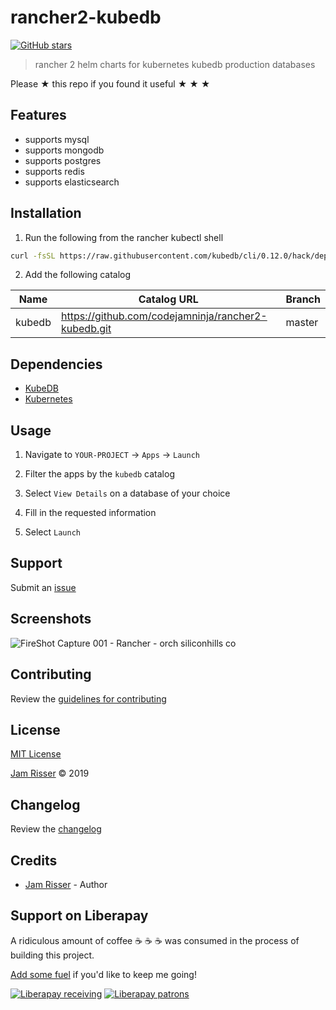 # rancher2-kubedb

[![GitHub stars](https://img.shields.io/github/stars/codejamninja/rancher2-kubedb.svg?style=social&label=Stars)](https://github.com/codejamninja/rancher2-kubedb)

> rancher 2 helm charts for kubernetes kubedb production databases

Please ★ this repo if you found it useful ★ ★ ★


## Features

* supports mysql
* supports mongodb
* supports postgres
* supports redis
* supports elasticsearch


## Installation

1. Run the following from the rancher kubectl shell

```sh
curl -fsSL https://raw.githubusercontent.com/kubedb/cli/0.12.0/hack/deploy/kubedb.sh | bash
```

2. Add the following catalog

| Name   | Catalog URL                                         | Branch |
| ------ | --------------------------------------------------- | ------ |
| kubedb | https://github.com/codejamninja/rancher2-kubedb.git | master |


## Dependencies

* [KubeDB](https://kubedb.com)
* [Kubernetes](https://kubernetes.io)


## Usage

1. Navigate to `YOUR-PROJECT` -> `Apps` -> `Launch`

2. Filter the apps by the `kubedb` catalog

3. Select `View Details` on a database of your choice

4. Fill in the requested information

5. Select `Launch`


## Support

Submit an [issue](https://github.com/codejamninja/rancher2-kubedb/issues/new)


## Screenshots

![FireShot Capture 001 - Rancher - orch siliconhills co](https://user-images.githubusercontent.com/6234038/62327676-d7bae080-b476-11e9-987d-f84461503bdd.png)


## Contributing

Review the [guidelines for contributing](https://github.com/codejamninja/rancher2-kubedb/blob/master/CONTRIBUTING.md)


## License

[MIT License](https://github.com/codejamninja/rancher2-kubedb/blob/master/LICENSE)

[Jam Risser](https://codejam.ninja) © 2019


## Changelog

Review the [changelog](https://github.com/codejamninja/rancher2-kubedb/blob/master/CHANGELOG.md)


## Credits

* [Jam Risser](https://codejam.ninja) - Author


## Support on Liberapay

A ridiculous amount of coffee ☕ ☕ ☕ was consumed in the process of building this project.

[Add some fuel](https://liberapay.com/codejamninja/donate) if you'd like to keep me going!

[![Liberapay receiving](https://img.shields.io/liberapay/receives/codejamninja.svg?style=flat-square)](https://liberapay.com/codejamninja/donate)
[![Liberapay patrons](https://img.shields.io/liberapay/patrons/codejamninja.svg?style=flat-square)](https://liberapay.com/codejamninja/donate)
